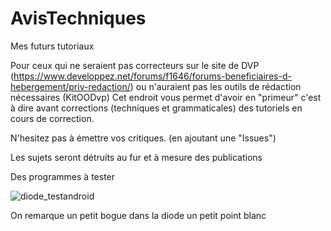 # AvisTechniques
Mes futurs tutoriaux 

Pour ceux qui ne seraient pas correcteurs sur le site de DVP (https://www.developpez.net/forums/f1646/forums-beneficiaires-d-hebergement/priv-redaction/)
ou n'auraient pas les outils de rédaction nécessaires (KitOODvp) 
Cet endroit vous permet d'avoir en "primeur" c'est à dire avant corrections (techniques et grammaticales) des tutoriels en cours de correction. 

N'hesitez pas à émettre vos critiques. (en ajoutant une "Issues")

Les sujets seront détruits au fur et à mesure des publications

Des programmes à tester 

![diode_testandroid](https://user-images.githubusercontent.com/51124639/162581341-14a9643e-06b1-4438-be86-5ed796cfb9db.PNG)

On remarque un petit bogue dans la diode un petit point blanc 
